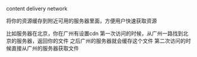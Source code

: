 content delivery network

将你的资源缓存到附近可用的服务器里面，方便用户快速获取资源

比如服务器在北京，你在广州有设置cdn
第一次访问的时候，从广州一路找到北京的服务器，返回你的文件
之后广州的服务器就会缓存这个文件
第二次访问的时候直接从广州的服务器获取文件